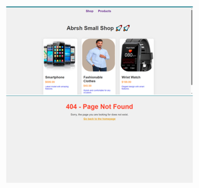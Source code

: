 ![localhost:3000/admin/product](https://github.com/abrsh21son/serving-files-and-html/blob/main/Screenshot%20(322).png?raw=true)
![localhost:3000/admin/product](https://github.com/abrsh21son/serving-files-and-html/blob/main/Screenshot%20(325).png?raw=true)

